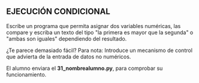 ## EJECUCIÓN CONDICIONAL

Escribe un programa que permita asignar dos variables numéricas, las compare y escriba un texto del tipo "la primera es mayor que la segunda" o "ambas son iguales" dependiendo del resultado.

¿Te parece demasiado fácil? Para nota: Introduce un mecanismo de control que advierta de la entrada de datos no numéricos.

El alumno enviara el **31_nombrealumno.py**, para comprobar su funcionamiento.